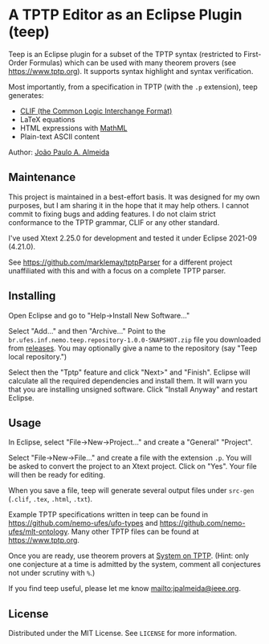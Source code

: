 # A TPTP Editor as an Eclipse Plugin (teep)

Teep is an Eclipse plugin for a subset of the TPTP syntax (restricted to First-Order Formulas) which can be used with many theorem provers (see <https://www.tptp.org>). It supports syntax highlight and syntax verification.

Most importantly, from a specification in TPTP (with the `.p` extension), teep generates:

- [CLIF (the Common Logic Interchange Format)](https://www.iso.org/standard/66249.html)
- LaTeX equations
- HTML expressions with [MathML](https://www.w3.org/Math/)
- Plain-text ASCII content

Author: [João Paulo A. Almeida](http://nemo.inf.ufes.br/jpalmeida)

## Maintenance

This project is maintained in a best-effort basis. It was designed for my own purposes, but I am sharing it in the hope that it may help others. I cannot commit to fixing bugs and adding features. I do not claim strict conformance to the TPTP grammar, CLIF or any other standard.

I've used Xtext 2.25.0 for development and tested it under Eclipse 2021-09 (4.21.0).

See <https://github.com/marklemay/tptpParser> for a different project unaffiliated with this and with a focus on a complete TPTP parser.

## Installing

Open Eclipse and go to "Help->Install New Software..."

Select "Add..." and then "Archive..." Point to the `br.ufes.inf.nemo.teep.repository-1.0.0-SNAPSHOT.zip` file you downloaded from [releases](https://github.com/nemo-ufes/tptp-editor-eclipse-plugin/releases). You may optionally give a name to the repository (say "Teep local repository.")

Select then the "Tptp" feature and click "Next>" and "Finish". Eclipse will calculate all the required dependencies and install them. It will warn you that you are installing unsigned software. Click "Install Anyway" and restart Eclipse.

## Usage

In Eclipse, select "File->New->Project..." and create a "General" "Project". 

Select "File->New->File..." and create a file with the extension `.p`. You will be asked to convert the project to an Xtext project. Click on "Yes". Your file will then be ready for editing.

When you save a file, teep will generate several output files under `src-gen` (`.clif`, `.tex`, `.html`, `.txt`).

Example TPTP specifications written in teep can be found in <https://github.com/nemo-ufes/ufo-types> and <https://github.com/nemo-ufes/mlt-ontology>. Many other TPTP files can be found at <https://www.tptp.org>.

Once you are ready, use theorem provers at [System on TPTP](http://www.tptp.org/cgi-bin/SystemOnTPTP). (Hint: only one conjecture at a time is admitted by the system, comment all conjectures not under scrutiny with `%`.)

If you find teep useful, please let me know <mailto:jpalmeida@ieee.org>.

## License

Distributed under the MIT License. See `LICENSE` for more information.
